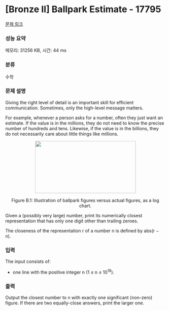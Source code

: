 # [Bronze II] Ballpark Estimate - 17795 

[문제 링크](https://www.acmicpc.net/problem/17795) 

### 성능 요약

메모리: 31256 KB, 시간: 44 ms

### 분류

수학

### 문제 설명

<p>Giving the right level of detail is an important skill for efficient communication. Sometimes, only the high-level message matters.</p>

<p>For example, whenever a person asks for a number, often they just want an estimate. If the value is in the millions, they do not need to know the precise number of hundreds and tens. Likewise, if the value is in the billions, they do not necessarily care about little things like millions.</p>

<p style="text-align: center;"><img alt="" src="https://upload.acmicpc.net/fbcc08c2-ec3f-47cf-bdb4-abd56a7a99ad/-/preview/" style="width: 317px; height: 165px;"></p>

<p style="text-align: center;">Figure B.1: Illustration of ballpark figures versus actual figures, as a log chart.</p>

<p>Given a (possibly very large) number, print its numerically closest representation that has only one digit other than trailing zeroes.</p>

<p>The closeness of the representation r of a number n is defined by abs(r − n).</p>

### 입력 

 <p>The input consists of:</p>

<ul>
	<li>one line with the positive integer n (1 ≤ n ≤ 10<sup>18</sup>).</li>
</ul>

### 출력 

 <p>Output the closest number to n with exactly one significant (non-zero) figure. If there are two equally-close answers, print the larger one.</p>

